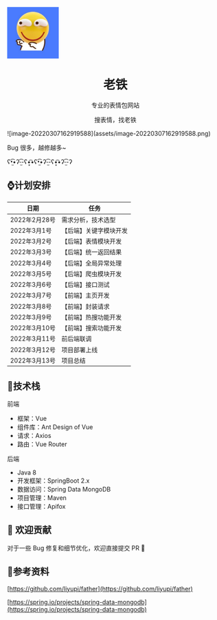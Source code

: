 <img align="center" width="120px" src="./assets/20220216115326.jpg">

<h1 align="center">老铁</h1>

<div align="center">
    <p>
        专业的表情包网站
    </p>
    <p>
        搜表情，找老铁
    </p>
</div>
![image-20220307162919588](assets/image-20220307162919588.png)

Bug 很多，越修越多~

ʕ•̫͡•ʔ-̫͡-ʕ•͓͡•ʕ•̫͡•ʔ-̫͡-ʕ•͓͡•ʔ-̫͡-ʔ

## ⌚计划安排

| 日期          | 任务                   |
| ------------- | ---------------------- |
| 2022年2月28号 | 需求分析，技术选型     |
| 2022年3月1号  | 【后端】关键字模块开发 |
| 2022年3月2号  | 【后端】表情模块开发   |
| 2022年3月3号  | 【后端】统一返回结果   |
| 2022年3月4号  | 【后端】全局异常处理   |
| 2022年3月5号  | 【后端】爬虫模块开发   |
| 2022年3月6号  | 【后端】接口测试       |
| 2022年3月7号  | 【前端】主页开发       |
| 2022年3月8号  | 【前端】封装请求       |
| 2022年3月9号  | 【前端】热搜功能开发   |
| 2022年3月10号 | 【前端】搜索功能开发   |
| 2022年3月11号 | 前后端联调             |
| 2022年3月12号 | 项目部署上线           |
| 2022年3月13号 | 项目总结               |

## 🔧技术栈

前端

- 框架：Vue
- 组件库：Ant Design of Vue
- 请求：Axios
- 路由：Vue Router

后端

- Java 8
- 开发框架：SpringBoot 2.x
- 数据访问：Spring Data MongoDB
- 项目管理：Maven
- 接口管理：Apifox

## 🤝 欢迎贡献

对于一些 Bug 修复和细节优化，欢迎直接提交 PR 🌹

## 🔗参考资料

[https://github.com/liyupi/father](https://github.com/liyupi/father)

[https://spring.io/projects/spring-data-mongodb](https://spring.io/projects/spring-data-mongodb)

